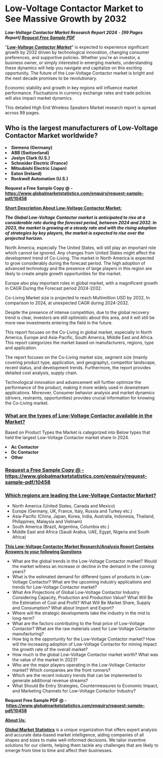 <h1>Low-Voltage Contactor Market to See Massive Growth by 2032</h1><p><em><strong>Low-Voltage Contactor Market Research Report 2024</strong></em>&nbsp;-&nbsp;<em><strong>[99 Pages Report] </strong></em><em><strong><a href="https://www.globalmarketstatistics.com/enquiry/request-sample-pdf/10458">Request Free Sample PDF</a></strong></em></p><p>"<a style="font-style: italic; font-weight: bold;" href="https://www.globalmarketstatistics.com/market-reports/low-voltage-contactor-market-10458">Low-Voltage Contactor Market</a>" is expected to experience significant growth by 2032 driven by technological innovation, changing consumer preferences, and supportive policies. Whether you're an investor, a business owner, or simply interested in emerging markets, understanding these dynamics will help you navigate and capitalize on this exciting opportunity. The future of the&nbsp;Low-Voltage Contactor market is bright and the next decade promises to be revolutionary.</p><p>Economic stability and growth in key regions will influence market performance. Fluctuations in currency exchange rates and trade policies will also impact market dynamics.</p><p>This detailed&nbsp;High End Wireless Speakers Market research report is spread across 99 pages.</p><h2><strong>Who is the largest manufacturers of Low-Voltage Contactor Market worldwide?</strong></h2><p><strong><li>Siemens (Germany)<li>ABB (Switzerland)<li>Joslyn Clark (U.S.)<li>Schneider Electric (France)<li>Mitsubishi Electric (Japan)<li>Eaton (Ireland)<li>Rockwell Automation (U.S.)</strong></p><p><strong>Request a Free Sample Copy @ - <a href="https://www.globalmarketstatistics.com/enquiry/request-sample-pdf/10458">https://www.globalmarketstatistics.com/enquiry/request-sample-pdf/10458</a></strong></p><p><strong><u>Short Description About Low-Voltage Contactor Market:</u></strong></p><p><strong><em>The Global Low-Voltage Contactor market is anticipated to rise at a considerable rate during the forecast period, between 2024 and 2032. In 2023, the market is growing at a steady rate and with the rising adoption of strategies by key players, the market is expected to rise over the projected horizon.</em></strong></p><p>North America, especially The United States, will still play an important role which cannot be ignored. Any changes from United States might affect the development trend of Co-Living. The market in North America is expected to grow considerably during the forecast period. The high adoption of advanced technology and the presence of large players in this region are likely to create ample growth opportunities for the market.</p><p>Europe also play important roles in global market, with a magnificent growth in CAGR During the Forecast period 2024-2032.</p><p>Co-Living Market size is projected to reach Multimillion USD by 2032, In comparison to 2024, at unexpected CAGR during 2024-2032.</p><p>Despite the presence of intense competition, due to the global recovery trend is clear, investors are still optimistic about this area, and it will still be more new investments entering the field in the future.</p><p>This report focuses on the Co-Living in global market, especially in North America, Europe and Asia-Pacific, South America, Middle East and Africa. This report categorizes the market based on manufacturers, regions, type and application.</p><p>The report focuses on the Co-Living market size, segment size (mainly covering product type, application, and geography), competitor landscape, recent status, and development trends. Furthermore, the report provides detailed cost analysis, supply chain.</p><p>Technological innovation and advancement will further optimize the performance of the product, making it more widely used in downstream applications. Moreover, Consumer behavior analysis and market dynamics (drivers, restraints, opportunities) provides crucial information for knowing the Co-Living market.</p><h3 class="rank-math-question "><span style="text-decoration: underline;">What are the types of Low-Voltage Contactor available in the Market?</span></h3><p>Based on Product Types the Market is categorized into Below types that held the largest Low-Voltage Contactor market share In 2024.</p><p><strong><li>Ac Contactor<li>Dc Contactor<li>Other</strong></p><h3 class="rank-math-question "><span style="text-decoration: underline;">Request a Free Sample Copy @ - <a href="https://www.globalmarketstatistics.com/enquiry/request-sample-pdf/10458">https://www.globalmarketstatistics.com/enquiry/request-sample-pdf/10458</a></span></h3><h3 class="rank-math-question "><span style="text-decoration: underline;">Which regions are leading the Low-Voltage Contactor Market?</span></h3><ul><li>North America (United States, Canada and Mexico)</li><li>Europe (Germany, UK, France, Italy, Russia and Turkey etc.)</li><li>Asia-Pacific (China, Japan, Korea, India, Australia, Indonesia, Thailand, Philippines, Malaysia and Vietnam)</li><li>South America (Brazil, Argentina, Columbia etc.)</li><li>Middle East and Africa (Saudi Arabia, UAE, Egypt, Nigeria and South Africa)</li></ul><p><strong><u>This Low-Voltage Contactor Market Research/Analysis Report Contains Answers to your following Questions</u></strong></p><ul><li>What are the global trends in the Low-Voltage Contactor market? Would the market witness an increase or decline in the demand in the coming years?</li><li>What is the estimated demand for different types of products in Low-Voltage Contactor? What are the upcoming industry applications and trends for Low-Voltage Contactor market?</li><li>What Are Projections of Global Low-Voltage Contactor Industry Considering Capacity, Production and Production Value? What Will Be the Estimation of Cost and Profit? What Will Be Market Share, Supply and Consumption? What about Import and Export?</li><li>Where will the strategic developments take the industry in the mid to long-term?</li><li>What are the factors contributing to the final price of Low-Voltage Contactor? What are the raw materials used for Low-Voltage Contactor manufacturing?</li><li>How big is the opportunity for the Low-Voltage Contactor market? How will the increasing adoption of Low-Voltage Contactor for mining impact the growth rate of the overall market?</li><li>How much is the global Low-Voltage Contactor market worth? What was the value of the market In 2023?</li><li>Who are the major players operating in the Low-Voltage Contactor market? Which companies are the front runners?</li><li>Which are the recent industry trends that can be implemented to generate additional revenue streams?</li><li>What Should Be Entry Strategies, Countermeasures to Economic Impact, and Marketing Channels for Low-Voltage Contactor Industry?</li></ul><p><strong>Request Free Sample PDF @ -&nbsp;<a href="https://www.globalmarketstatistics.com/enquiry/request-sample-pdf/10458">https://www.globalmarketstatistics.com/enquiry/request-sample-pdf/10458</a></strong></p><p><strong><u>About Us:</u></strong></p><p><strong><a href="https://www.globalmarketstatistics.com/">Global Market Statistics</a></strong> is a unique organization that offers expert analysis and accurate data-based market intelligence, aiding companies of all shapes and sizes to make well-informed decisions. We tailor inventive solutions for our clients, helping them tackle any challenges that are likely to emerge from time to time and affect their businesses.</p>
